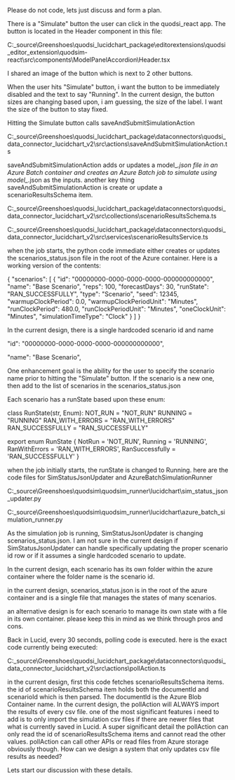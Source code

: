 Please do not code, lets just discuss and form a plan.

There is a "Simulate" button the user can click in the quodsi_react app.  The button is located in the Header component in this file:

C:\_source\Greenshoes\quodsi_lucidchart_package\editorextensions\quodsi_editor_extension\quodsim-react\src\components\ModelPanelAccordion\Header.tsx

I shared an image of the button which is next to 2 other buttons.

When the user hits "Simulate" button, i want the button to be immediately disabled and the text to say "Running".  In the current design, the button sizes are changing based upon, i am guessing, the size of the label.  I want the size of the button to stay fixed.

Hitting the Simulate button calls saveAndSubmitSimulationAction 

C:\_source\Greenshoes\quodsi_lucidchart_package\dataconnectors\quodsi_data_connector_lucidchart_v2\src\actions\saveAndSubmitSimulationAction.ts

saveAndSubmitSimulationAction adds or updates a model_*.json file in an Azure Batch container and creates an Azure Batch job to simulate using model_*.json as the inputs.  another key thing saveAndSubmitSimulationAction  is create or update a scenarioResultsSchema item.

C:\_source\Greenshoes\quodsi_lucidchart_package\dataconnectors\quodsi_data_connector_lucidchart_v2\src\collections\scenarioResultsSchema.ts

C:\_source\Greenshoes\quodsi_lucidchart_package\dataconnectors\quodsi_data_connector_lucidchart_v2\src\services\scenarioResultsService.ts

when the job starts, the python code immediate either creates or updates the scenarios_status.json file in the root of the Azure container.  Here is a working version of the contents:

{
  "scenarios": [
    {
      "id": "00000000-0000-0000-0000-000000000000",
      "name": "Base Scenario",
      "reps": 100,
      "forecastDays": 30,
      "runState": "RAN_SUCCESSFULLY",
      "type": "Scenario",
      "seed": 12345,
      "warmupClockPeriod": 0.0,
      "warmupClockPeriodUnit": "Minutes",
      "runClockPeriod": 480.0,
      "runClockPeriodUnit": "Minutes",
      "oneClockUnit": "Minutes",
      "simulationTimeType": "Clock"
    }
  ]
}

In the current design, there is a single hardcoded scenario id and name

"id": "00000000-0000-0000-0000-000000000000",       

"name": "Base Scenario",

One enhancement goal is the ability for the user to specify the scenario name prior to hitting the "Simulate" button.  If the scenario is a new one, then add to the list of scenarios in the scenarios_status.json

Each scenario has a runState based upon these enum:

class RunState(str, Enum):
    NOT_RUN = "NOT_RUN"
    RUNNING = "RUNNING"
    RAN_WITH_ERRORS = "RAN_WITH_ERRORS"
    RAN_SUCCESSFULLY = "RAN_SUCCESSFULLY"

export enum RunState {
    NotRun = 'NOT_RUN',
    Running = 'RUNNING',
    RanWithErrors = 'RAN_WITH_ERRORS',
    RanSuccessfully = 'RAN_SUCCESSFULLY'
}

 when the job initially starts, the runState is changed to Running.  here are the code files for SimStatusJsonUpdater and AzureBatchSimulationRunner

C:\_source\Greenshoes\quodsim\quodsim_runner\lucidchart\sim_status_json_updater.py

C:\_source\Greenshoes\quodsim\quodsim_runner\lucidchart\azure_batch_simulation_runner.py

As the simulation job is running, SimStatusJsonUpdater  is changing scenarios_status.json.  I am not sure in the current design if SimStatusJsonUpdater  can handle specifically updating the proper scenario id row or if it assumes a single hardcoded scenario to update.  

In the current design, each scenario has its own folder within the azure container where the folder name is the scenario id.

in the current design, scenarios_status.json is in the root of the azure container and is a single file that manages the states of many scenarios.  

an alternative design is for each scenario to manage its own state with a file in its own container.  please keep this in mind as we think through pros and cons.

Back in Lucid, every 30 seconds, polling code is executed.  here is the exact code currently being executed:

C:\_source\Greenshoes\quodsi_lucidchart_package\dataconnectors\quodsi_data_connector_lucidchart_v2\src\actions\pollAction.ts

in the current design, first this code fetches scenarioResultsSchema items.  the id of scenarioResultsSchema item holds both the documentId and scenarioId which is then parsed.  The documentId  is the Azure Blob Container name.   In the current design, the pollAction will ALWAYS import the results of every csv file.  one of the most significant features i need to add is to only import the simulation csv files if there are newer files that what is currently saved in Lucid.  A super significant detail the pollAction can only read the id of scenarioResultsSchema items and cannot read the other values.  pollAction can call other APIs or read files from Azure storage obviously though.  How can we design a system that only updates csv file results as needed?

Lets start our discussion with these details.

